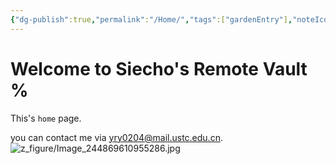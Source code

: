 ```yaml
---
{"dg-publish":true,"permalink":"/Home/","tags":["gardenEntry"],"noteIcon":"","created":"2025-05-08T13:56:22.821+08:00","updated":"2025-09-07T23:37:50.141+08:00"}
---
```


# Welcome to Siecho's Remote Vault %
This's `home` page.  

you can contact me via <a href="https://siecho.cn/">yry0204@mail.ustc.edu.cn</a>.   
![z_figure/Image_244869610955286.jpg](/img/user/z_figure/Image_244869610955286.jpg)

